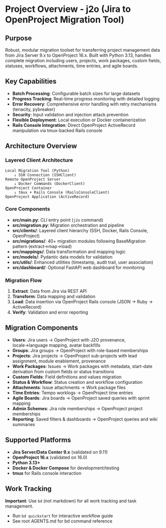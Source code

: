 # Project Overview - j2o (Jira to OpenProject Migration Tool)

## Purpose
Robust, modular migration toolset for transferring project management data from Jira Server 9.x to OpenProject 16.x. Built with Python 3.13, handles complete migration including users, projects, work packages, custom fields, statuses, workflows, attachments, time entries, and agile boards.

## Key Capabilities
- **Batch Processing**: Configurable batch sizes for large datasets
- **Progress Tracking**: Real-time progress monitoring with detailed logging
- **Error Recovery**: Comprehensive error handling with retry mechanisms (tenacity, pybreaker)
- **Security**: Input validation and injection attack prevention
- **Flexible Deployment**: Local execution or Docker containerization
- **Rails Console Integration**: Direct OpenProject ActiveRecord manipulation via tmux-backed Rails console

## Architecture Overview

### Layered Client Architecture
```
Local Migration Tool (Python)
    ↓ SSH Connection (SSHClient)
Remote OpenProject Server
    ↓ Docker Commands (DockerClient)
OpenProject Container
    ↓ tmux + Rails Console (RailsConsoleClient)
OpenProject Application (ActiveRecord)
```

### Core Components
- **src/main.py**: CLI entry point (`j2o` command)
- **src/migration.py**: Migration orchestration and pipeline
- **src/clients/**: Layered client hierarchy (SSH, Docker, Rails Console, OpenProject)
- **src/migrations/**: 40+ migration modules following BaseMigration pattern (extract→map→load)
- **src/mappings/**: Data transformation and mapping logic
- **src/models/**: Pydantic data models for validation
- **src/utils/**: Enhanced utilities (timestamp, audit trail, user association)
- **src/dashboard/**: Optional FastAPI web dashboard for monitoring

### Migration Flow
1. **Extract**: Data from Jira via REST API
2. **Transform**: Data mapping and validation
3. **Load**: Data insertion via OpenProject Rails console (JSON → Ruby → ActiveRecord)
4. **Verify**: Validation and error reporting

## Migration Components
- **Users**: Jira users → OpenProject with J2O provenance, locale→language mapping, avatar backfills
- **Groups**: Jira groups → OpenProject with role-based memberships
- **Projects**: Jira projects → OpenProject sub-projects with lead assignment, module enablement, provenance
- **Work Packages**: Issues → Work packages with metadata, start-date derivation from custom fields or status transitions
- **Custom Fields**: Field definitions and values migration
- **Status & Workflow**: Status creation and workflow configuration
- **Attachments**: Issue attachments → Work package files
- **Time Entries**: Tempo worklogs → OpenProject time entries
- **Agile Boards**: Jira boards → OpenProject saved queries with sprint mapping
- **Admin Schemes**: Jira role memberships → OpenProject project memberships
- **Reporting**: Saved filters & dashboards → OpenProject queries and wiki summaries

## Supported Platforms
- **Jira Server/Data Center 9.x** (validated on 9.11)
- **OpenProject 16.x** (validated on 16.0)
- **Python 3.13+**
- **Docker & Docker Compose** for development/testing
- **tmux** for Rails console interaction

## Work Tracking
**Important**: Use `bd` (not markdown) for all work tracking and task management.
- Run `bd quickstart` for interactive workflow guide
- See root AGENTS.md for bd command reference
